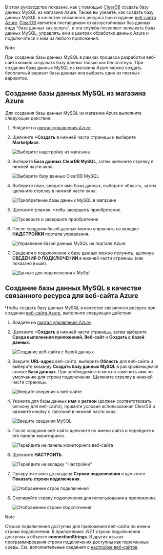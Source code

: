 В этом руководстве показано, как с помощью [ClearDB] создать базу данных MySQL из магазина Azure. Также вы узнаете, как создать базу данных MySQL в качестве связанного ресурса при создании [веб-сайта Azure][waws]. [ClearDB] является поставщиком отказоустойчивых баз данных вида "база данных как услуга", и эта служба позволяет запускать базы данных MySQL, управлять ими в центрах обработки данных Azure и подключаться к ним из любого приложения.  

> [!NOTE]
> При создании базы данных MySQL в рамках процесса разработки веб-сайта можно создавать базу данных только как бесплатную. При создании базы данных MySQL из магазина Azure можно создать бесплатный вариант базы данных или выбрать один из платных вариантов.
> 
> 

## <a name="how-to-create-a-mysql-database-from-the-azure-store"></a>Создание базы данных MySQL из магазина Azure
Для создания базы данных MySQL из магазина Azure выполните следующие действия.

1. Войдите на [портал управления Azure][portal].
2. Щелкните **+Создать** в нижней части страницы и выберите **Мarketplace**.
   
    ![Выберите надстройку из магазина](./media/create-mysql-db/select-store.png)
3. Выберите **База данных ClearDB MySQL**, затем щелкните стрелку в нижней части окна.
   
    ![Выберите базу данных ClearDB MySQL](./media/create-mysql-db/select-cleardb-mysql.png)
4. Выберите план, введите имя базы данных, выберите область, затем щелкните стрелку в нижней части окна.
   
    ![Приобретение базы данных MySQL в магазине](./media/create-mysql-db/purchase-mysql.png)
5. Щелкните флажок, чтобы завершить приобретение.
   
    ![Проверьте и завершите приобретение](./media/create-mysql-db/complete-mysql-purchase.png)
6. После создания базой данных можно управлять на вкладке **НАДСТРОЙКИ** портала управления.
   
    ![Управление базой данных MySQL на портале Azure](./media/create-mysql-db/manage-mysql-add-on.png)
7. Сведения о подключении к базе данных можно получить, щелкнув **СВЕДЕНИЯ О ПОДКЛЮЧЕНИИ** в нижней части страницы (как показано выше).
   
    ![Данные для подключения к MySql](./media/create-mysql-db/mysql-conn-info.png) 

## <a name="how-to-create-a-mysql-database-as-a-linked-resource-for-azure-website"></a>Создание базы данных MySQL в качестве связанного ресурса для веб-сайта Azure
Чтобы создать базу данных MySQL в качестве связанного ресурса при создании [веб-сайта Azure][waws], выполните следующие действия.

1. Войдите на [портал управления Azure][portal].
2. Щелкните **+Создать** в нижней части страницы, затем выберите **Среда выполнения приложений**, **Веб-сайт** и **Создать с базой данных**.
   
    ![Создание веб-сайта с базой данных](./media/create-mysql-db/custom_create.png)
3. Введите **URL-адрес** веб-сайта, выберите **Область** для веб-сайта и выберите команду **Создать базу данных MySQL** в раскрывающемся списке **База данных**. При необходимости можно заменить имя по умолчанию для строки подключения. Щелкните стрелку в нижней части страницы.
   
    ![Введите сведения о веб-сайте](./media/create-mysql-db/provide-website-details.png) 
4. Укажите для базы данных **имя** и **регион** (должен соответствовать региону для веб-сайта), примите условия использования ClearDB и нажмите кнопку с галочкой в нижней части окна.
   
    ![Введите сведения MySQL](./media/create-mysql-db/provide-mysql-details.png)
5. После создания веб-сайта щелкните по имени сайта и перейдите к его панели мониторинга.
   
    ![Перейдите на панель мониторинга веб-сайта](./media/create-mysql-db/go-to-website-dashboard.png)
6. Щелкните **НАСТРОИТЬ**.
   
    ![Перейдите на вкладку "Настройки"](./media/create-mysql-db/go-to-configure-tab.png)
7. Прокрутите вниз до раздела **Строки подключения** и щелкните **Показать строки подключения**. 
   
    ![Отображение строк подключения](./media/create-mysql-db/show-conn-string.png)
8. Скопируйте строку подключения для использования в приложении.
   
    ![Отображение строки подключения](./media/create-mysql-db/shown-conn-string.png)

> [!NOTE]
> Строки подключения доступны для приложения веб-сайта по имени строки подключения. В приложениях .NET строки подключения доступны в объекте **connectionStrings**. В других языках программирования строки подключения доступны как переменные среды. См. дополнительные сведения о [настройке веб-сайтов][configure].
> 
> 

[ClearDB]: http://www.cleardb.com/
[waws]: /documentation/services/web-sites/
[portal]: http://manage.windowsazure.com
[configure]: ../articles/app-service-web/web-sites-configure.md
